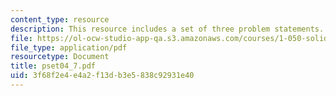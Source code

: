 ```yaml
---
content_type: resource
description: This resource includes a set of three problem statements.
file: https://ol-ocw-studio-app-qa.s3.amazonaws.com/courses/1-050-solid-mechanics-fall-2004/3f68f2e4e4a2f13db3e5838c92931e40_pset04_7.pdf
file_type: application/pdf
resourcetype: Document
title: pset04_7.pdf
uid: 3f68f2e4-e4a2-f13d-b3e5-838c92931e40
---
```

